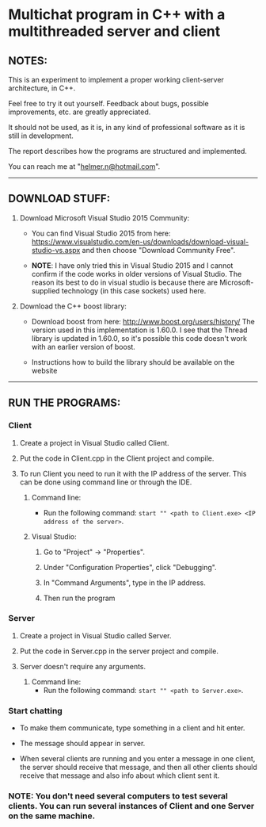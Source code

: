 # Multichat program in C++ with a multithreaded server and client

## NOTES:  

This is an experiment to implement a proper working client-server architecture, in C++.

Feel free to try it out yourself. Feedback about bugs, possible improvements, etc. are greatly appreciated.

It should not be used, as it is, in any kind of professional software as it is still in development. 

The report describes how the programs are structured and implemented.

You can reach me at "helmer.n@hotmail.com".

---------------------------------

## DOWNLOAD STUFF:   

1. Download Microsoft Visual Studio 2015 Community:

      * You can find Visual Studio 2015 from here: https://www.visualstudio.com/en-us/downloads/download-visual-studio-vs.aspx  and then choose "Download Community Free".

      * **NOTE**: I have only tried this in Visual Studio 2015 and I cannot confirm if the code works in older versions of Visual Studio. The reason its best to do in visual studio is because there are Microsoft-supplied technology (in this case sockets) used here.
      

2. Download the C++ boost library:

      * Download boost from here: http://www.boost.org/users/history/ The version used in this implementation is 1.60.0. I see that the Thread library is updated in 1.60.0, so it's possible this code doesn't work with an earlier version of boost.

      * Instructions how to build the library should be available on the website

------------------------------

## RUN THE PROGRAMS:

### Client

1. Create a project in Visual Studio called Client. 



2. Put the code in Client.cpp in the Client project and compile.



3. To run Client you need to run it with the IP address of the server. 
   This can be done using command line or through the IDE.
   
   1. Command line:
        * Run the following command: `start "" <path to Client.exe> <IP address of the server>`.
        
   2. Visual Studio:
        1. Go to "Project" -> "Properties".
        
        2. Under "Configuration Properties", click "Debugging".
        
        3. In "Command Arguments", type in the IP address.
        
        4. Then run the program


### Server

1. Create a project in Visual Studio called Server.

2. Put the code in Server.cpp in the server project and compile.

3. Server doesn't require any arguments.

      1. Command line:
            * Run the following command: `start "" <path to Server.exe>`.

### Start chatting

* To make them communicate, type something in a client and hit enter.

* The message should appear in server. 
   
* When several clients are running and you enter a message in one client, the server should receive that message,
  and then all other clients should receive that message and also info about which client sent it.
   
###  NOTE: You don't need several computers to test several clients. You can run several instances of Client and one Server on  the same machine. 
